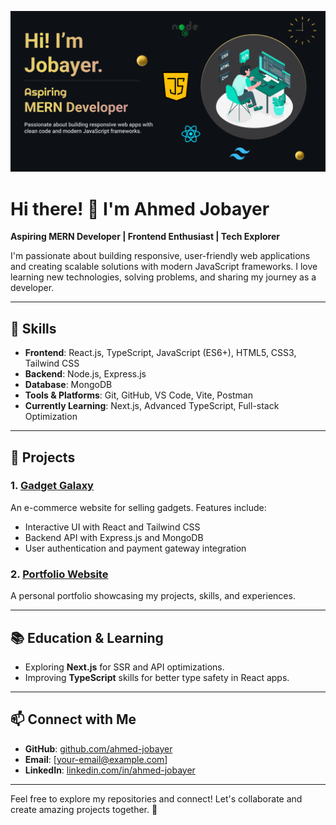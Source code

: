 <!-- Banner Image -->
![Make your README](https://github.com/ahmed-jobayer/ahmed-jobayer/blob/main/images/Make%20your%20README.png)

# Hi there! 👋 I'm Ahmed Jobayer  

**Aspiring MERN Developer | Frontend Enthusiast | Tech Explorer**  

I'm passionate about building responsive, user-friendly web applications and creating scalable solutions with modern JavaScript frameworks. I love learning new technologies, solving problems, and sharing my journey as a developer.  

---

## 🚀 **Skills**
- **Frontend**: React.js, TypeScript, JavaScript (ES6+), HTML5, CSS3, Tailwind CSS  
- **Backend**: Node.js, Express.js  
- **Database**: MongoDB  
- **Tools & Platforms**: Git, GitHub, VS Code, Vite, Postman  
- **Currently Learning**: Next.js, Advanced TypeScript, Full-stack Optimization  

---

## 🌟 **Projects**
### **1. [Gadget Galaxy](#)**  
An e-commerce website for selling gadgets. Features include:  
- Interactive UI with React and Tailwind CSS  
- Backend API with Express.js and MongoDB  
- User authentication and payment gateway integration  

### **2. [Portfolio Website](#)**  
A personal portfolio showcasing my projects, skills, and experiences.  

---

## 📚 **Education & Learning**  
- Exploring **Next.js** for SSR and API optimizations.  
- Improving **TypeScript** skills for better type safety in React apps.  

---

## 📫 **Connect with Me**  
- **GitHub**: [github.com/ahmed-jobayer](https://github.com/ahmed-jobayer)  
- **Email**: [your-email@example.com]  
- **LinkedIn**: [linkedin.com/in/ahmed-jobayer](#)

---

Feel free to explore my repositories and connect! Let's collaborate and create amazing projects together. 🚀  

<!--
**ahmed-jobayer/ahmed-jobayer** is a ✨ _special_ ✨ repository because its `README.md` (this file) appears on your GitHub profile.

Here are some ideas to get you started:

- 🔭 I’m currently working on ...
- 🌱 I’m currently learning ...
- 👯 I’m looking to collaborate on ...
- 🤔 I’m looking for help with ...
- 💬 Ask me about ...
- 📫 How to reach me: ...
- 😄 Pronouns: ...
- ⚡ Fun fact: ...
  -->
